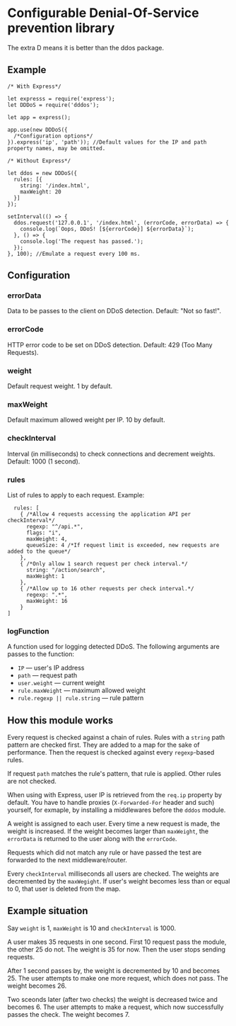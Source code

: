 # Configurable Denial-Of-Service prevention library

The extra D means it is better than the ddos package.

## Example

```
/* With Express*/

let expresss = require('express');
let DDDoS = require('dddos');

let app = express();

app.use(new DDDoS({
  /*Configuration options*/
}).express('ip', 'path')); //Default values for the IP and path property names, may be omitted.

/* Without Express*/

let ddos = new DDDoS({
  rules: [{
    string: '/index.html',
    maxWeight: 20
  }]
});

setInterval(() => {
  ddos.request('127.0.0.1', '/index.html', (errorCode, errorData) => {
    console.log(`Oops, DDoS! [${errorCode}] ${errorData}`);
  }, () => {
    console.log('The request has passed.');
  });
}, 100); //Emulate a request every 100 ms.
```

## Configuration

### errorData

Data to be passes to the client on DDoS detection. Default: "Not so fast!".

### errorCode

HTTP error code to be set on DDoS detection. Default: 429 (Too Many Requests).

### weight

Default request weight. 1 by default.

### maxWeight

Default maximum allowed weight per IP. 10 by default.

### checkInterval

Interval (in milliseconds) to check connections and decrement weights. Default: 1000 (1 second).

### rules

List of rules to apply to each request. Example:

```
  rules: [
    { /*Allow 4 requests accessing the application API per checkInterval*/
      regexp: "^/api.*",
      flags: "i",
      maxWeight: 4,
      queueSize: 4 /*If request limit is exceeded, new requests are added to the queue*/
    },
    { /*Only allow 1 search request per check interval.*/
      string: "/action/search",
      maxWeight: 1
    },
    { /*Allow up to 16 other requests per check interval.*/
      regexp: ".*",
      maxWeight: 16
    }
]
```

### logFunction

A function used for logging detected DDoS. The following arguments are passes to the function:

* ```IP``` — user's IP address
* ```path``` — request path
* ```user.weight``` — current weight
* ```rule.maxWeight``` — maximum allowed weight
* ```rule.regexp || rule.string``` — rule pattern

## How this module works

Every request is checked against a chain of rules. Rules with a `string` path pattern are checked first. They are added to a map for the sake of performance. Then the request is checked against every `regexp`-based rules.

If request `path` matches the rule's pattern, that rule is applied. Other rules are not checked.

When using with Express, user IP is retrieved from the `req.ip` property by default. You have to handle proxies (`X-Forwarded-For` header and such) yourself, for exmaple, by installing a middlewares before the `dddos` module.

A weight is assigned to each user. Every time a new request is made, the weight is increased. If the weight becomes larger than `maxWeight`, the `errorData` is returned to the user along with the `errorCode`.

Requests which did not match any rule or have passed the test are forwarded to the next middleware/router.

Every `checkInterval` milliseconds all users are checked. The weights are decremented by the `maxWegight`. If user's weight becomes less than or equal to 0, that user is deleted from the map.

## Example situation

Say `weight` is 1, `maxWeight` is 10 and `checkInterval` is 1000.

A user makes 35 requests in one second. First 10 request pass the module, the other 25 do not. The weight is 35 for now. Then the user stops sending requests.

After 1 second passes by, the weight is decremented by 10 and becomes 25. The user attempts to make one more request, which does not pass. The weight becomes 26.

Two sceonds later (after two checks) the weight is decreased twice and becomes 6. The user attempts to make a request, which now successfully passes the check. The weight becomes 7.
